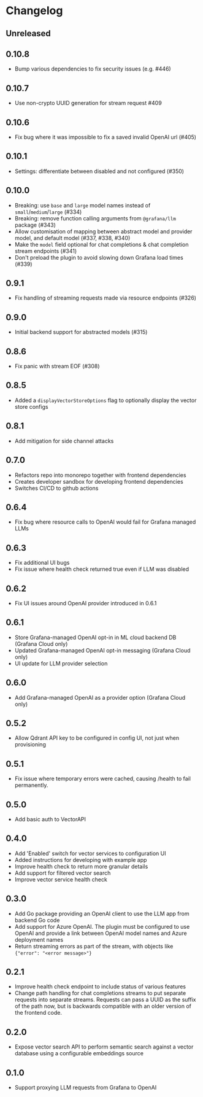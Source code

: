 # Changelog

## Unreleased

## 0.10.8

- Bump various dependencies to fix security issues (e.g. #446)

## 0.10.7

- Use non-crypto UUID generation for stream request #409

## 0.10.6

- Fix bug where it was impossible to fix a saved invalid OpenAI url (#405)

## 0.10.1

- Settings: differentiate between disabled and not configured (#350)

## 0.10.0

- Breaking: use `base` and `large` model names instead of `small`/`medium`/`large` (#334)
- Breaking: remove function calling arguments from `@grafana/llm` package (#343)
- Allow customisation of mapping between abstract model and provider model, and default model (#337, #338, #340)
- Make the `model` field optional for chat completions & chat completion stream endpoints (#341)
- Don't preload the plugin to avoid slowing down Grafana load times (#339)

## 0.9.1

- Fix handling of streaming requests made via resource endpoints (#326)

## 0.9.0

- Initial backend support for abstracted models (#315)

## 0.8.6

- Fix panic with stream EOF (#308)

## 0.8.5

- Added a `displayVectorStoreOptions` flag to optionally display the vector store configs

## 0.8.1

- Add mitigation for side channel attacks

## 0.7.0

- Refactors repo into monorepo together with frontend dependencies
- Creates developer sandbox for developing frontend dependencies
- Switches CI/CD to github actions

## 0.6.4

- Fix bug where resource calls to OpenAI would fail for Grafana managed LLMs

## 0.6.3

- Fix additional UI bugs
- Fix issue where health check returned true even if LLM was disabled

## 0.6.2

- Fix UI issues around OpenAI provider introduced in 0.6.1

## 0.6.1

- Store Grafana-managed OpenAI opt-in in ML cloud backend DB (Grafana Cloud only)
- Updated Grafana-managed OpenAI opt-in messaging (Grafana Cloud only)
- UI update for LLM provider selection

## 0.6.0

- Add Grafana-managed OpenAI as a provider option (Grafana Cloud only)

## 0.5.2

- Allow Qdrant API key to be configured in config UI, not just when provisioning

## 0.5.1

- Fix issue where temporary errors were cached, causing /health to fail permanently.

## 0.5.0

- Add basic auth to VectorAPI

## 0.4.0

- Add 'Enabled' switch for vector services to configuration UI
- Added instructions for developing with example app
- Improve health check to return more granular details
- Add support for filtered vector search
- Improve vector service health check

## 0.3.0

- Add Go package providing an OpenAI client to use the LLM app from backend Go code
- Add support for Azure OpenAI. The plugin must be configured to use OpenAI and provide a link between OpenAI model names and Azure deployment names
- Return streaming errors as part of the stream, with objects like `{"error": "<error message>"}`

## 0.2.1

- Improve health check endpoint to include status of various features
- Change path handling for chat completions streams to put separate requests into separate streams. Requests can pass a UUID as the suffix of the path now, but is backwards compatible with an older version of the frontend code.

## 0.2.0

- Expose vector search API to perform semantic search against a vector database using a configurable embeddings source

## 0.1.0

- Support proxying LLM requests from Grafana to OpenAI
